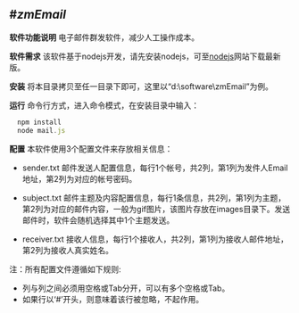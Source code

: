 #*zmEmail*
--------------
**软件功能说明**
电子邮件群发软件，减少人工操作成本。

**软件需求**
该软件基于nodejs开发，请先安装nodejs，可至[nodejs](http://nodejs.org/)网站下载最新版。

**安装**
将本目录拷贝至任一目录下即可，这里以“d:\software\zmEmail”为例。

**运行**
命令行方式，进入命令模式，在安装目录中输入：

```javascript
  npm install
  node mail.js
```

**配置**
本软件使用3个配置文件来存放相关信息：
- sender.txt 邮件发送人配置信息，每行1个帐号，共2列，第1列为发件人Email地址，第2列为对应的帐号密码。

- subject.txt 邮件主题及内容配置信息，每行1条信息，共2列，第1列为主题，第2列为对应的邮件内容，一般为gif图片，该图片存放在images目录下。发送邮件时，软件会随机选择其中1个主题发送。

- receiver.txt 接收人信息，每行1个接收人，共2列，第1列为接收人邮件地址，第2列为接收人真实姓名。

注：所有配置文件遵循如下规则:
- 列与列之间必须用空格或Tab分开，可以有多个空格或Tab。
- 如果行以‘#’开头，则意味着该行被忽略，不起作用。
